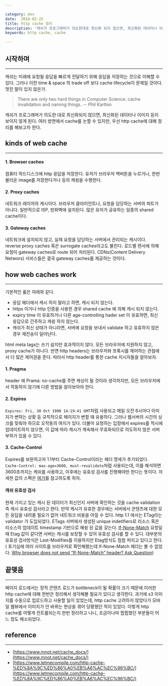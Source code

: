 ```yaml
---

category: dev
date:  2018-02-25
title: http cache 정리
description: '캐쉬가 프로그래머가 의도한대로 최신화 되지 않으면, 최신화된 데이터나 이미지등이 보이지 않게되어 치명적일 수 있다. 여러 방면에서 cache를 논할 수 있지만, 우선 http cache에 대해 정리를 해보고자 한다.'
keywords: http cache, cache

---
```


## 시작하며

--- 

캐쉬는 미래에 요청될 응답을 빠르게 전달하기 위해 응답을 저장하는 것으로 이해할 수 있다. 그러나 이런 time & space 의 trade off 보다 cache lifecycle이 문제일 것이다. 멋진 말이 있지 않은가. 
> There are only two hard things in Computer Science: cache invalidation and naming things. 
> -- Phil Karlton

캐쉬가 프로그래머가 의도한 대로 최신화되지 않으면, 최신화된 데이터나 이미지 등이 보이지 않게 된다. 여러 방면에서 cache를 논할 수 있지만, 우선 http cache에 대해 정리를 해보고자 한다.

## kinds of web cache

---

#### 1. Browser caches 
컴퓨터 하드디스크에 http 응답을 저장한다. 유저가 브라우저 백버튼을 누르거나, 한번 불러온 image를 저장한다거나 등의 캐슁을 수행한다. 

#### 2. Proxy caches 
네트워크 레이어의 캐시이다. 브라우저 클라이언트나, 요청을 담당하는 서버의 파트가 아니다. 일반적으로 ISP, 방화벽에 설치된다. 많은 유저가 공유하는 일종의 shared cache이다. 

#### 3. Gateway caches 
네트워크에 설치되지 않고, 실제 요청을 담당하는 서버에서 관리되는 캐시이다. reverse proxy caches 혹은 surrogate caches라고도 불린다. 로드벨 렌서에 의해 요청이 gateway caches로 route 되어 처리된다. CDNs(Content Delivery Networs) 서비스들은 결국 gateway caches를 제공하는 것이다.

## how web caches work 

--- 

기본적인 룰은 아래와 같다. 

- 응답 헤더에서 캐시 하지 말라고 하면, 캐시 되지 않는다. 
- https 이거나 http 인증을 사용한 경우 shared cache 에 의해 캐시 되지 않는다. 
- expiry time 이 유효하거나 다른 age-controlling hader set 이 유효하면, 최신 응답으로 간주하고 캐슁 하지 않는다. 
- 캐쉬가 최신 상태가 아니라면, 서버에 요청을 보내서 validate 하고 유효하지 않은 경우 재전송이 일어난다. 

html meta tags는 쓰기 쉽지만 효과적이지 않다. 모든 브라우저에 지원하지 않고, proxy cache가 아니다. 반면 http headers는 브라우저와 프록시를 제어하는 관점에서 더 많은 제어권을 준다. 따라서 http header를 통한 cache 지시자들을 알아보자.

#### 1. Pragma 

header 에 Prama: no-cache를 주면 캐싱이 될 것이라 생각하지만, 모든 브라우저에서 작동하지 않기에 다른 방법을 알아보아야 한다. 

#### 2. Expires 

`Expires: Fri, 30 Oct 1998 14:19:41 GMT`처럼 사용되고 매일 오전 6시마다 이미지가 변하는 상황 등 규칙적으로 페이지가 변할 때 유용하다. 그러나 웹서버의 시간의 싱크를 맞춰야 하므로 오작동의 여지가 있다. 더불어 요청하는 입장에서 expires를 적시에 업데이트하지 않으면, 이 값에 따라 캐시가 계속해서 무효화되므로 의도하지 않은 서버 부하가 있을 수 있다. 

#### 3. Cache-Control 

Expires를 보완하고자 1.1부터 Cache-Control이라는 헤더 명세가 추가되었다. `Cache-Control: max-age=3600, must-revalidate`처럼 사용되는데, 이를 해석하면 3600초까지는 케쉬를 사용하고, 이후에는 유효성 검사를 진행해야만 한다는 뜻이다. 자세한 값의 스펙은 [여기](https://developer.mozilla.org/en-US/docs/Web/HTTP/Headers/Cache-Control)를 참고하도록 하자.

#### 캐쉬 유효성 검사

현재 가지고 있는 캐시 된 데이터가 최신인지 서버에 확인하는 것을 cache validation 즉 캐시 유효성 검사라고 한다. 만약 캐시가 유효한 경우에는 서버에서 콘텐츠에 대한 모든 응답을 내려줄 필요가 없어 네트워크 비용을 아낄 수 있다. http 1.1 에서는 ETag라는 validator 가 도입되었다. ETags 서버에서 생성된 unique indetifiers로 리소스 혹은 리소스의 업데이트 timestamp 기반으로 해슁 된 값을 갖는다. [If-None-Match](https://developer.mozilla.org/en-US/docs/Web/HTTP/Headers/If-None-Match) 요청일 때 Etag 값이 같다면 서버는 캐시를 보장할 수 있어 유효성 검사를 할 수 있다. 대부분의 유효성 검사방식은 Last-Modifies를 이용하지만 Etag방식도 점점 퍼지고 있다고 한다.( 호기심에 여러 사이트를 브라우저로 확인해봤는데 If-None-Match 헤더는 볼 수 없었다. [Why browser does not send “If-None-Match” header? 
Ask Question](https://stackoverflow.com/questions/15900548/why-browser-does-not-send-if-none-match-header))

## 끝맺음 

---

페이지 로드에서는 정적 콘텐츠 로드가 bottleneck이 될 확률이 크기 때문에 이러한 http cache에 대해 한번은 정리해서 생각해볼 필요가 있다고 생각한다. 과거에 s3 이미지를 수동으로 업로드하고 사용할 일이 있었는데, http cache 고려하지 않았다가 모바일 웹뷰에서 이미지가 안 바뀌는 현상을 겪어 당황했던 적이 있었다. 이렇게 http cache를 어떻게 컨트롤되는지 한번 정리하고 나니, 조금이나마 찝찝했던 부분들이 어느 정도 해소되었다.


## reference

---

- [https://www.mnot.net/cache_docs/](https://www.mnot.net/cache_docs/)
- [https://www.letmecompile.com/http-cache-%ED%8A%9C%ED%86%A0%EB%A6%AC%EC%96%BC/](https://www.letmecompile.com/http-cache-%ED%8A%9C%ED%86%A0%EB%A6%AC%EC%96%BC/)
